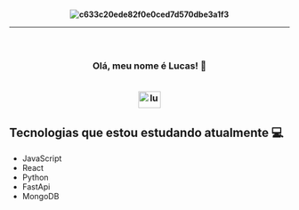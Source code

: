 <h4 align="center">
 
![c633c20ede82f0e0ced7d570dbe3a1f3](https://s3-nftrend-storage.s3.sa-east-1.amazonaws.com/wp-content/uploads/2022/01/03122437/pixel-jeff-matrix-s.gif)

<hr>

<h3 align="center">  <br>

Olá, meu nome é Lucas! 🚀
<br>
 
 <br>
<a href="https://linkedin.com/in/lucwws" target="blank"><img align="center" src="https://raw.githubusercontent.com/rahuldkjain/github-profile-readme-generator/master/src/images/icons/Social/linked-in-alt.svg" alt="lucwws" height="30" width="40" /></a>
</h3>


</h4>

## Tecnologias que estou estudando atualmente 💻

  - JavaScript
  - React
  - Python
  - FastApi
  - MongoDB
